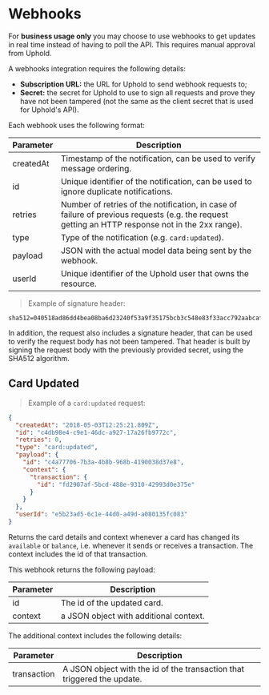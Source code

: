 # Webhooks
For **business usage only** you may choose to use webhooks to get updates in real time instead of having to poll the API. This requires manual approval from Uphold.

A webhooks integration requires the following details:
- **Subscription URL:** the URL for Uphold to send webhook requests to;
- **Secret:** the secret for Uphold to use to sign all requests and prove they have not been tampered (not the same as the client secret that is used for Uphold's API).

Each webhook uses the following format:

Parameter | Description
----------|--------------------------------------------------------------------------------------
createdAt | Timestamp of the notification, can be used to verify message ordering.
id        | Unique identifier of the notification, can be used to ignore duplicate notifications.
retries   | Number of retries of the notification, in case of failure of previous requests (e.g. the request getting an HTTP response not in the 2xx range).
type      | Type of the notification (e.g. `card:updated`).
payload   | JSON with the actual model data being sent by the webhook.
userId    | Unique identifier of the Uphold user that owns the resource.

> Example of signature header:

```
sha512=040518ad86dd4bea08ba6d23240f53a9f35175bcb3c548e83f33acc792aabcafe29954f92b0e1d6ede9192c851b3ba0768f760f516e168c7b318a17d2714bf52
```

In addition, the request also includes a signature header, that can be used to verify the request body has not been tampered. That header is built by signing the request body with the previously provided secret, using the SHA512 algorithm.

## Card Updated

> Example of a `card:updated` request:

```json
{
  "createdAt": "2018-05-03T12:25:21.809Z",
  "id": "c4db98e4-c9e1-46dc-a927-17a26fb9772c",
  "retries": 0,
  "type": "card:updated",
  "payload": {
    "id": "c4a77706-7b3a-4b8b-968b-4190038d37e8",
    "context": {
      "transaction": {
        "id": "fd2907af-5bcd-488e-9310-42993d0e375e"
      }
    }
  },
  "userId": "e5b23ad5-6c1e-44d0-a49d-a080135fc083"
}

```

Returns the card details and context whenever a card has changed its `available` or `balance`, i.e. whenever it sends or receives a transaction. The context includes the id of that transaction.

This webhook returns the following payload:

Parameter | Description
----------|---------------------------------------
id        | The id of the updated card.
context   | a JSON object with additional context.

The additional context includes the following details:

Parameter   | Description
------------|------------------------------------------------------------------------
transaction | A JSON object with the id of the transaction that triggered the update.
